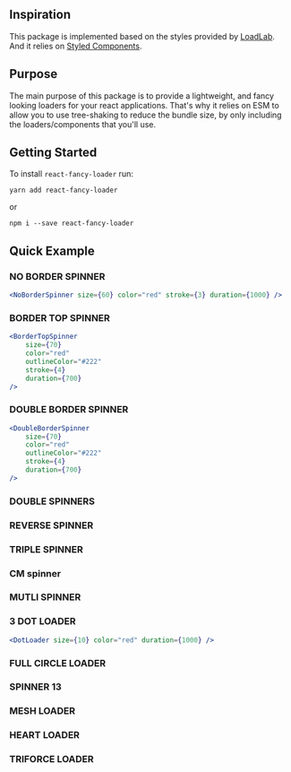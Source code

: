 ## Inspiration

This package is implemented based on the styles provided by [LoadLab](https://github.com/CamdenFoucht/LoadLab). And it relies on [Styled Components](https://styled-components.com/).

## Purpose

The main purpose of this package is to provide a lightweight, and fancy looking loaders for your react applications. That's why it relies on ESM to allow you to use tree-shaking to reduce the bundle size, by only including the loaders/components that you'll use.

## Getting Started

To install `react-fancy-loader` run:

`yarn add react-fancy-loader`

or

`npm i --save react-fancy-loader`

## Quick Example

### NO BORDER SPINNER

```jsx
<NoBorderSpinner size={60} color="red" stroke={3} duration={1000} />
```

### BORDER TOP SPINNER

```jsx
<BorderTopSpinner
    size={70}
    color="red"
    outlineColor="#222"
    stroke={4}
    duration={700}
/>
```

### DOUBLE BORDER SPINNER

```jsx
<DoubleBorderSpinner
    size={70}
    color="red"
    outlineColor="#222"
    stroke={4}
    duration={700}
/>
```

### DOUBLE SPINNERS

### REVERSE SPINNER

### TRIPLE SPINNER

### CM spinner

### MUTLI SPINNER

### 3 DOT LOADER

```jsx
<DotLoader size={10} color="red" duration={1000} />
```

### FULL CIRCLE LOADER

### SPINNER 13

### MESH LOADER

### HEART LOADER

### TRIFORCE LOADER